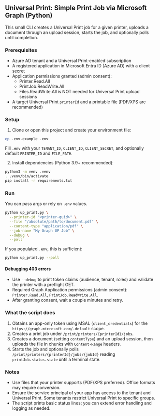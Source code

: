 ## Universal Print: Simple Print Job via Microsoft Graph (Python)

This small CLI creates a Universal Print job for a given printer, uploads a document through an upload session, starts the job, and optionally polls until completion.

### Prerequisites

- Azure AD tenant and a Universal Print-enabled subscription
- A registered application in Microsoft Entra ID (Azure AD) with a client secret
- Application permissions granted (admin consent):
  - Printer.Read.All
  - PrintJob.ReadWrite.All
  - Files.ReadWrite.All is NOT needed for Universal Print upload sessions
- A target Universal Print `printerId` and a printable file (PDF/XPS are recommended)

### Setup

1) Clone or open this project and create your environment file:

```bash
cp .env.example .env
```

Fill `.env` with your `TENANT_ID`, `CLIENT_ID`, `CLIENT_SECRET`, and optionally default `PRINTER_ID` and `FILE_PATH`.

2) Install dependencies (Python 3.9+ recommended):

```bash
python3 -m venv .venv
. .venv/bin/activate
pip install -r requirements.txt
```

### Run

You can pass args or rely on `.env` values.

```bash
python up_print.py \
  --printer-id "<printer-guid>" \
  --file "/absolute/path/to/document.pdf" \
  --content-type "application/pdf" \
  --job-name "My Graph UP Job" \
  --debug \
  --poll
```

If you populated `.env`, this is sufficient:

```bash
python up_print.py --poll
```

#### Debugging 403 errors

- Use `--debug` to print token claims (audience, tenant, roles) and validate the printer with a preflight GET.
- Required Graph Application permissions (admin consent): `Printer.Read.All`, `PrintJob.ReadWrite.All`.
- After granting consent, wait a couple minutes and retry.

### What the script does

1. Obtains an app-only token using MSAL (`client_credentials`) for the `https://graph.microsoft.com/.default` scope.
2. Creates a print job under `/print/printers/{printerId}/jobs`.
3. Creates a document (setting `contentType`) and an upload session, then uploads the file in chunks with `Content-Range` headers.
4. Starts the job and optionally polls `/print/printers/{printerId}/jobs/{jobId}` reading `printJob.status.state` until a terminal state.

### Notes

- Use files that your printer supports (PDF/XPS preferred). Office formats may require conversion.
- Ensure the service principal of your app has access to the tenant and Universal Print. Some tenants restrict Universal Print to specific groups.
- The script prints basic status lines; you can extend error handling and logging as needed.
